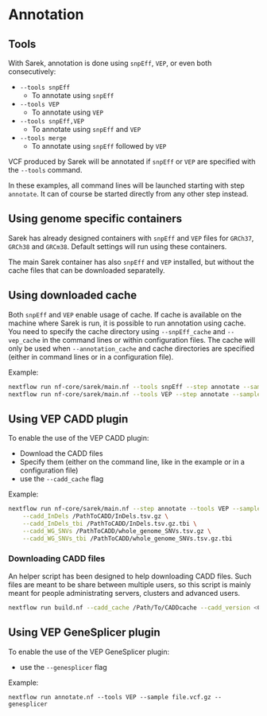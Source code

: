 # Annotation

## Tools

With Sarek, annotation is done using `snpEff`, `VEP`, or even both consecutively:
- `--tools snpEff`
  - To annotate using `snpEff`
- `--tools VEP`
  - To annotate using `VEP`
- `--tools snpEff,VEP`
  - To annotate using `snpEff` and `VEP`
- `--tools merge`
  - To annotate using `snpEff` followed by `VEP`

VCF produced by Sarek will be annotated if `snpEff` or `VEP` are specified with the `--tools` command.

In these examples, all command lines will be launched starting with step `annotate`.
It can of course be started directly from any other step instead.

## Using genome specific containers

Sarek has already designed containers with `snpEff` and `VEP` files for `GRCh37`, `GRCh38` and `GRCm38`.
Default settings will run using these containers.

The main Sarek container has also `snpEff` and `VEP` installed, but without the cache files that can be downloaded separatelly.

## Using downloaded cache

Both `snpEff` and `VEP` enable usage of cache.
If cache is available on the machine where Sarek is run, it is possible to run annotation using cache.
You need to specify the cache directory using `--snpEff_cache` and `--vep_cache` in the command lines or within configuration files.
The cache will only be used when `--annotation_cache` and cache directories are specified (either in command lines or in a configuration file).

Example:
```bash
nextflow run nf-core/sarek/main.nf --tools snpEff --step annotate --sample file.vcf.gz --snpEff_cache /Path/To/snpEffCache --annotation_cache
nextflow run nf-core/sarek/main.nf --tools VEP --step annotate --sample file.vcf.gz --vep_cache /Path/To/vepCache --annotation_cache
```

## Using VEP CADD plugin

To enable the use of the VEP CADD plugin:
 - Download the CADD files
 - Specify them (either on the command line, like in the example or in a configuration file)
 - use the `--cadd_cache` flag

Example:
```bash
nextflow run nf-core/sarek/main.nf --step annotate --tools VEP --sample file.vcf.gz --cadd_cache \
    --cadd_InDels /PathToCADD/InDels.tsv.gz \
    --cadd_InDels_tbi /PathToCADD/InDels.tsv.gz.tbi \
    --cadd_WG_SNVs /PathToCADD/whole_genome_SNVs.tsv.gz \
    --cadd_WG_SNVs_tbi /PathToCADD/whole_genome_SNVs.tsv.gz.tbi
```

### Downloading CADD files

An helper script has been designed to help downloading CADD files.
Such files are meant to be share between multiple users, so this script is mainly meant for people administrating servers, clusters and advanced users.
```bash
nextflow run build.nf --cadd_cache /Path/To/CADDcache --cadd_version <CADD version> --genome <GENOME>
```

## Using VEP GeneSplicer plugin

To enable the use of the VEP GeneSplicer plugin:
 - use the `--genesplicer` flag

Example:
```
nextflow run annotate.nf --tools VEP --sample file.vcf.gz --genesplicer
```
